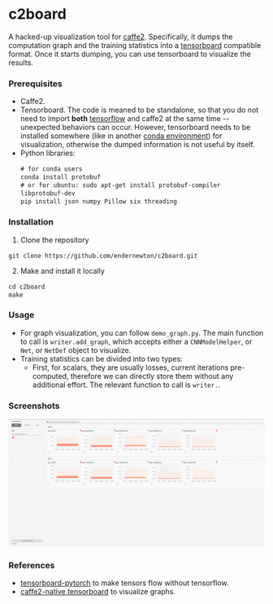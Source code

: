 # c2board

A hacked-up visualization tool for [caffe2](https://caffe2.ai/). Specifically, it dumps the computation graph and the training statistics into a [tensorboard](https://www.tensorflow.org/programmers_guide/summaries_and_tensorboard) compatible format. Once it starts dumping, you can use tensorboard to visualize the results.

### Prerequisites

- Caffe2.
- Tensorboard. The code is meaned to be standalone, so that you do not need to import **both** [tensorflow](https://www.tensorflow.org/) and caffe2 at the same time -- unexpected behaviors can occur. However, tensorboard needs to be installed somewhere (like in another [conda environment](https://conda.io/docs/user-guide/tasks/manage-environments.html)) for visualization, otherwise the dumped information is not useful by itself.
- Python libraries:
  ```Shell
  # for conda users
  conda install protobuf
  # or for ubuntu: sudo apt-get install protobuf-compiler libprotobuf-dev
  pip install json numpy Pillow six threading
  ```

### Installation

1. Clone the repository
  ```Shell
  git clone https://github.com/endernewton/c2board.git
  ```
2. Make and install it locally
  ```Shell
  cd c2board
  make
  ```

### Usage

- For graph visualization, you can follow `demo_graph.py`. The main function to call is `writer.add_graph`, which accepts either a `CNNModelHelper`, or `Net`, or `NetDef` object to visualize.
- Training statistics can be divided into two types:
  - First, for scalars, they are usually losses, current iterations pre-computed, therefore we can directly store them without any additional effort. The relevant function to call is `writer.`.

### Screenshots
<img src="screenshots/all.gif">

### References

- [tensorboard-pytorch](https://github.com/lanpa/tensorboard-pytorch) to make tensors flow without tensorflow.
- [caffe2-native tensorboard](https://github.com/caffe2/caffe2/tree/master/caffe2/contrib/tensorboard) to visualize graphs.
